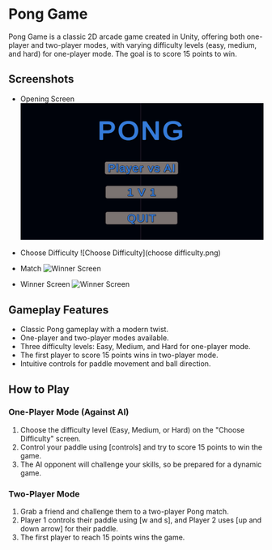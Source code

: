 # Pong Game

Pong Game is a classic 2D arcade game created in Unity, offering both one-player and two-player modes, with varying difficulty levels (easy, medium, and hard) for one-player mode. The goal is to score 15 points to win.

## Screenshots

- Opening Screen
  ![Opening Screen](openingscreen.png)

- Choose Difficulty
  ![Choose Difficulty](choose difficulty.png)
  
- Match
  ![Winner Screen](match_screen.png)
  
- Winner Screen
  ![Winner Screen](winner_screen.png)

## Gameplay Features

- Classic Pong gameplay with a modern twist.
- One-player and two-player modes available.
- Three difficulty levels: Easy, Medium, and Hard for one-player mode.
- The first player to score 15 points wins in two-player mode.
- Intuitive controls for paddle movement and ball direction.

## How to Play

### One-Player Mode (Against AI)

1. Choose the difficulty level (Easy, Medium, or Hard) on the "Choose Difficulty" screen.
2. Control your paddle using [controls] and try to score 15 points to win the game.
3. The AI opponent will challenge your skills, so be prepared for a dynamic game.

### Two-Player Mode

1. Grab a friend and challenge them to a two-player Pong match.
2. Player 1 controls their paddle using [w and s], and Player 2 uses [up and down arrow] for their paddle.
3. The first player to reach 15 points wins the game.


